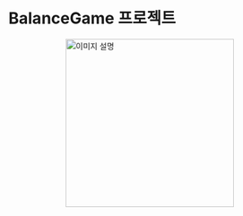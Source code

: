 # BalanceGame 프로젝트
<div style="display: flex; justify-content: center; align-items: center;">
  <img src="https://github.com/whwlgns42/Balance_Game_Pro_V2/assets/105491518/9512b82c-b556-4418-a17f-7a6566ea854b" alt="이미지 설명" width="300" height="300">
</div>
<!--
ㄹ
[ 🍔 맥도날드 프로젝트 ]
- Flutter 위젯 기능을 이용하여 맥도날드 어플리케이션 UI 구성하기


## 📋 상세 내용

- Dart 언어와 Flutter 프레임 워크를 이용하여 맥도날드 어플리케이션 화면을 클론코딩 하였습니다. 
- 모바일 UI와 어울리는 하단 네비게이션을  구성으로 각 페이지를 채웠습니다.

![맥](https://user-images.githubusercontent.com/113653130/213922625-51dc1091-3f03-4b96-b970-175f3e8e7145.png)


## ⚙️ 사용 기술 및 라이브러리
- Dart
- Flutter

## 📽️ 구현 영상
<div align=center>

![ezgif com-gif-maker_(28)](https://user-images.githubusercontent.com/113653130/213922679-fa120b90-ac8c-4e18-995b-8f15f99aaae4.gif)

</div>

-->

